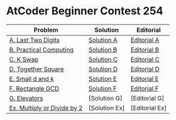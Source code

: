 # AtCoder Beginner Contest 254

| Problem | Solution | Editorial |
|----|----|----|
|[A. Last Two Digits](https://atcoder.jp/contests/abc254/tasks/abc254_a)|[Solution A](a.cpp)|[Editorial A](a.md)|
|[B. Practical Computing](https://atcoder.jp/contests/abc254/tasks/abc254_b)|[Solution B](b.cpp)|[Editorial B](b.md)|
|[C. K Swap](https://atcoder.jp/contests/abc254/tasks/abc254_c)|[Solution C](c.cpp)|[Editorial C](c.md)|
|[D. Together Square](https://atcoder.jp/contests/abc254/tasks/abc254_d)|[Solution D](d.cpp)|[Editorial D](d.md)|
|[E. Small d and k](https://atcoder.jp/contests/abc254/tasks/abc254_e)|[Solution E](e.cpp)|[Editorial E](e.md)|
|[F. Rectangle GCD](https://atcoder.jp/contests/abc254/tasks/abc254_f)|[Solution F](f.cpp)|[Editorial F](f.md)|
|[G. Elevators](https://atcoder.jp/contests/abc254/tasks/abc254_g)|[Solution G]|[Editorial G]|
|[Ex. Multiply or Divide by 2](https://atcoder.jp/contests/abc254/tasks/abc254_h)|[Solution Ex]|[Editorial Ex]|
